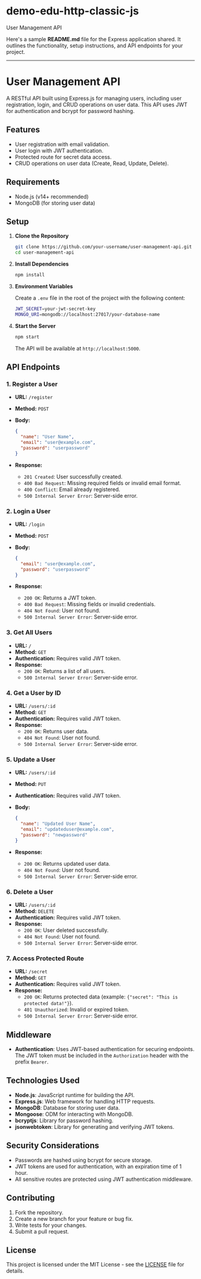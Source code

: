 # demo-edu-http-classic-js
User Management API

Here's a sample **README.md** file for the Express application shared. It outlines the functionality, setup instructions, and API endpoints for your project.

---

# User Management API

A RESTful API built using Express.js for managing users, including user registration, login, and CRUD operations on user data. This API uses JWT for authentication and bcrypt for password hashing.

## Features

- User registration with email validation.
- User login with JWT authentication.
- Protected route for secret data access.
- CRUD operations on user data (Create, Read, Update, Delete).

## Requirements

- Node.js (v14+ recommended)
- MongoDB (for storing user data)

## Setup

1. **Clone the Repository**

   ```bash
   git clone https://github.com/your-username/user-management-api.git
   cd user-management-api
   ```

2. **Install Dependencies**

   ```bash
   npm install
   ```

3. **Environment Variables**

   Create a `.env` file in the root of the project with the following content:

   ```bash
   JWT_SECRET=your-jwt-secret-key
   MONGO_URI=mongodb://localhost:27017/your-database-name
   ```

4. **Start the Server**

   ```bash
   npm start
   ```

   The API will be available at `http://localhost:5000`.

## API Endpoints

### 1. **Register a User**

- **URL:** `/register`
- **Method:** `POST`
- **Body:**
  ```json
  {
    "name": "User Name",
    "email": "user@example.com",
    "password": "userpassword"
  }
  ```

- **Response:**
  - `201 Created`: User successfully created.
  - `400 Bad Request`: Missing required fields or invalid email format.
  - `400 Conflict`: Email already registered.
  - `500 Internal Server Error`: Server-side error.

### 2. **Login a User**

- **URL:** `/login`
- **Method:** `POST`
- **Body:**
  ```json
  {
    "email": "user@example.com",
    "password": "userpassword"
  }
  ```

- **Response:**
  - `200 OK`: Returns a JWT token.
  - `400 Bad Request`: Missing fields or invalid credentials.
  - `404 Not Found`: User not found.
  - `500 Internal Server Error`: Server-side error.

### 3. **Get All Users**

- **URL:** `/`
- **Method:** `GET`
- **Authentication:** Requires valid JWT token.
- **Response:**
  - `200 OK`: Returns a list of all users.
  - `500 Internal Server Error`: Server-side error.

### 4. **Get a User by ID**

- **URL:** `/users/:id`
- **Method:** `GET`
- **Authentication:** Requires valid JWT token.
- **Response:**
  - `200 OK`: Returns user data.
  - `404 Not Found`: User not found.
  - `500 Internal Server Error`: Server-side error.

### 5. **Update a User**

- **URL:** `/users/:id`
- **Method:** `PUT`
- **Authentication:** Requires valid JWT token.
- **Body:**
  ```json
  {
    "name": "Updated User Name",
    "email": "updateduser@example.com",
    "password": "newpassword"
  }
  ```

- **Response:**
  - `200 OK`: Returns updated user data.
  - `404 Not Found`: User not found.
  - `500 Internal Server Error`: Server-side error.

### 6. **Delete a User**

- **URL:** `/users/:id`
- **Method:** `DELETE`
- **Authentication:** Requires valid JWT token.
- **Response:**
  - `200 OK`: User deleted successfully.
  - `404 Not Found`: User not found.
  - `500 Internal Server Error`: Server-side error.

### 7. **Access Protected Route**

- **URL:** `/secret`
- **Method:** `GET`
- **Authentication:** Requires valid JWT token.
- **Response:**
  - `200 OK`: Returns protected data (example: `{"secret": "This is protected data!"}`).
  - `401 Unauthorized`: Invalid or expired token.
  - `500 Internal Server Error`: Server-side error.

## Middleware

- **Authentication**: Uses JWT-based authentication for securing endpoints. The JWT token must be included in the `Authorization` header with the prefix `Bearer`.

## Technologies Used

- **Node.js**: JavaScript runtime for building the API.
- **Express.js**: Web framework for handling HTTP requests.
- **MongoDB**: Database for storing user data.
- **Mongoose**: ODM for interacting with MongoDB.
- **bcryptjs**: Library for password hashing.
- **jsonwebtoken**: Library for generating and verifying JWT tokens.

## Security Considerations

- Passwords are hashed using bcrypt for secure storage.
- JWT tokens are used for authentication, with an expiration time of 1 hour.
- All sensitive routes are protected using JWT authentication middleware.

## Contributing

1. Fork the repository.
2. Create a new branch for your feature or bug fix.
3. Write tests for your changes.
4. Submit a pull request.

## License

This project is licensed under the MIT License - see the [LICENSE](LICENSE) file for details.
